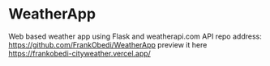 # WeatherApp
Web based weather app using Flask and weatherapi.com API
repo address: https://github.com/FrankObedi/WeatherApp
preview it here https://frankobedi-cityweather.vercel.app/